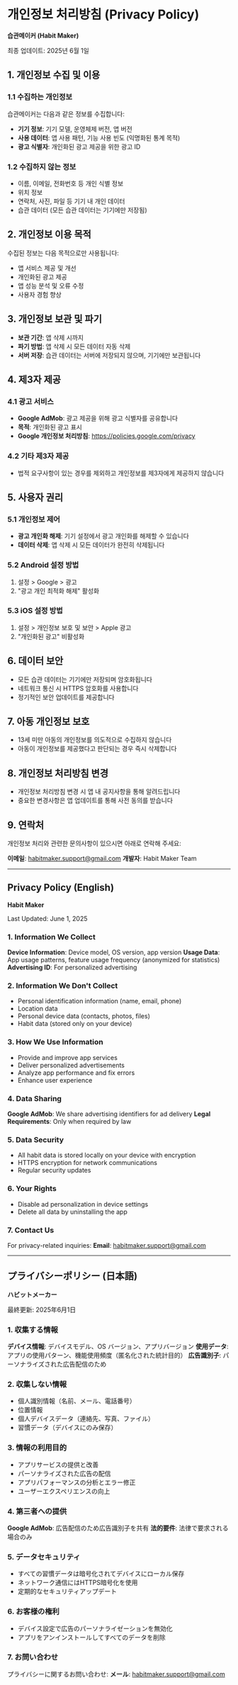 # 개인정보 처리방침 (Privacy Policy)

**습관메이커 (Habit Maker)**

최종 업데이트: 2025년 6월 1일

## 1. 개인정보 수집 및 이용

### 1.1 수집하는 개인정보
습관메이커는 다음과 같은 정보를 수집합니다:
- **기기 정보**: 기기 모델, 운영체제 버전, 앱 버전
- **사용 데이터**: 앱 사용 패턴, 기능 사용 빈도 (익명화된 통계 목적)
- **광고 식별자**: 개인화된 광고 제공을 위한 광고 ID

### 1.2 수집하지 않는 정보
- 이름, 이메일, 전화번호 등 개인 식별 정보
- 위치 정보
- 연락처, 사진, 파일 등 기기 내 개인 데이터
- 습관 데이터 (모든 습관 데이터는 기기에만 저장됨)

## 2. 개인정보 이용 목적

수집된 정보는 다음 목적으로만 사용됩니다:
- 앱 서비스 제공 및 개선
- 개인화된 광고 제공
- 앱 성능 분석 및 오류 수정
- 사용자 경험 향상

## 3. 개인정보 보관 및 파기

- **보관 기간**: 앱 삭제 시까지
- **파기 방법**: 앱 삭제 시 모든 데이터 자동 삭제
- **서버 저장**: 습관 데이터는 서버에 저장되지 않으며, 기기에만 보관됩니다

## 4. 제3자 제공

### 4.1 광고 서비스
- **Google AdMob**: 광고 제공을 위해 광고 식별자를 공유합니다
- **목적**: 개인화된 광고 표시
- **Google 개인정보 처리방침**: https://policies.google.com/privacy

### 4.2 기타 제3자 제공
- 법적 요구사항이 있는 경우를 제외하고 개인정보를 제3자에게 제공하지 않습니다

## 5. 사용자 권리

### 5.1 개인정보 제어
- **광고 개인화 해제**: 기기 설정에서 광고 개인화를 해제할 수 있습니다
- **데이터 삭제**: 앱 삭제 시 모든 데이터가 완전히 삭제됩니다

### 5.2 Android 설정 방법
1. 설정 > Google > 광고
2. "광고 개인 최적화 해제" 활성화

### 5.3 iOS 설정 방법
1. 설정 > 개인정보 보호 및 보안 > Apple 광고
2. "개인화된 광고" 비활성화

## 6. 데이터 보안

- 모든 습관 데이터는 기기에만 저장되며 암호화됩니다
- 네트워크 통신 시 HTTPS 암호화를 사용합니다
- 정기적인 보안 업데이트를 제공합니다

## 7. 아동 개인정보 보호

- 13세 미만 아동의 개인정보를 의도적으로 수집하지 않습니다
- 아동이 개인정보를 제공했다고 판단되는 경우 즉시 삭제합니다

## 8. 개인정보 처리방침 변경

- 개인정보 처리방침 변경 시 앱 내 공지사항을 통해 알려드립니다
- 중요한 변경사항은 앱 업데이트를 통해 사전 동의를 받습니다

## 9. 연락처

개인정보 처리와 관련한 문의사항이 있으시면 아래로 연락해 주세요:

**이메일**: habitmaker.support@gmail.com
**개발자**: Habit Maker Team

---

## Privacy Policy (English)

**Habit Maker**

Last Updated: June 1, 2025

### 1. Information We Collect

**Device Information**: Device model, OS version, app version
**Usage Data**: App usage patterns, feature usage frequency (anonymized for statistics)
**Advertising ID**: For personalized advertising

### 2. Information We Don't Collect

- Personal identification information (name, email, phone)
- Location data
- Personal device data (contacts, photos, files)
- Habit data (stored only on your device)

### 3. How We Use Information

- Provide and improve app services
- Deliver personalized advertisements
- Analyze app performance and fix errors
- Enhance user experience

### 4. Data Sharing

**Google AdMob**: We share advertising identifiers for ad delivery
**Legal Requirements**: Only when required by law

### 5. Data Security

- All habit data is stored locally on your device with encryption
- HTTPS encryption for network communications
- Regular security updates

### 6. Your Rights

- Disable ad personalization in device settings
- Delete all data by uninstalling the app

### 7. Contact Us

For privacy-related inquiries:
**Email**: habitmaker.support@gmail.com

---

## プライバシーポリシー (日本語)

**ハビットメーカー**

最終更新: 2025年6月1日

### 1. 収集する情報

**デバイス情報**: デバイスモデル、OS バージョン、アプリバージョン
**使用データ**: アプリの使用パターン、機能使用頻度（匿名化された統計目的）
**広告識別子**: パーソナライズされた広告配信のため

### 2. 収集しない情報

- 個人識別情報（名前、メール、電話番号）
- 位置情報
- 個人デバイスデータ（連絡先、写真、ファイル）
- 習慣データ（デバイスにのみ保存）

### 3. 情報の利用目的

- アプリサービスの提供と改善
- パーソナライズされた広告の配信
- アプリパフォーマンスの分析とエラー修正
- ユーザーエクスペリエンスの向上

### 4. 第三者への提供

**Google AdMob**: 広告配信のため広告識別子を共有
**法的要件**: 法律で要求される場合のみ

### 5. データセキュリティ

- すべての習慣データは暗号化されてデバイスにローカル保存
- ネットワーク通信にはHTTPS暗号化を使用
- 定期的なセキュリティアップデート

### 6. お客様の権利

- デバイス設定で広告のパーソナライゼーションを無効化
- アプリをアンインストールしてすべてのデータを削除

### 7. お問い合わせ

プライバシーに関するお問い合わせ:
**メール**: habitmaker.support@gmail.com 